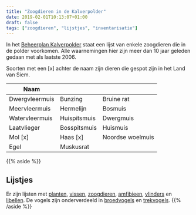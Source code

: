 ```yaml
---
title: "Zoogdieren in de Kalverpolder"
date: 2019-02-01T10:13:07+01:00
draft: false
tags: ["zoogdieren", "lijstjes", "inventarisatie"]
---
```


In het [Beheerplan Kalverpolder](https://www.vogelwachtzaanstreek.nl/werkgroepen/docs/beheerplan_kalverpolder.pdf) 
staat een lijst van enkele zoogdieren die in de polder voorkomen. 
Alle waarnemingen hier zijn meer dan 10 jaar geleden gedaan met als laatste 2006.

Soorten met een [x] achter de naam zijn dieren die gespot zijn in het Land van Siem.

Naam    |      |  &nbsp;
--------|------|------
Dwergvleermuis | Bunzing | Bruine rat
Meervleermuis | Hermelijn | Bosmuis
Watervleermuis | Huispitsmuis | Dwergmuis
Laatvlieger | Bosspitsmuis | Huismuis
Mol [x] | Haas [x] | Noordse woelmuis
Egel | Muskusrat |

{{% aside %}}
## Lijstjes
Er zijn lijsten met [planten](/blog/planten-in-de-kalverpolder/), [vissen](/blog/vissen-in-de-kalverpolder/), 
[zoogdieren](/blog/zoogdieren-in-de-kalverpolder/), [amfibieen](/blog/amfibieen-in-de-kalverpolder/), 
[vlinders](/blog/vlinders-in-de-kalverpolder/) en [libellen](/blog/libellen-in-de-kalverpolder/). 
De vogels zijn onderverdeeld in [broedvogels](/blog/broedvogels-in-de-kalverpolder/) en [trekvogels](/blog/trekvogels-in-de-kalverpolder/).
{{% /aside %}}